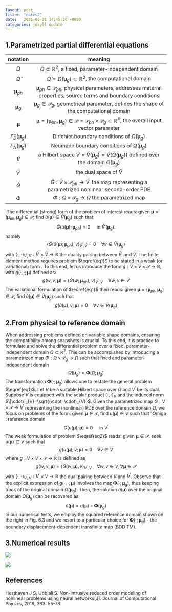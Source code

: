 ```yaml
---
layout: post
title:  "notes2"
date:   2021-06-21 14:45:20 +0800
categories: jekyll update
---
```

<head>
    <script src="https://cdn.mathjax.org/mathjax/latest/MathJax.js?config=TeX-AMS-MML_HTMLorMML" type="text/javascript"></script>
    <script type="text/x-mathjax-config">
        MathJax.Hub.Config({
            tex2jax: {
            skipTags: ['script', 'noscript', 'style', 'textarea', 'pre'],
            inlineMath: [['$','$']]
            }
        });
    </script>
</head>

## 1.Parametrized partial differential equations

|                         notation                          |                           meaning                            |
| :-------------------------------------------------------: | :----------------------------------------------------------: |
|                         $\Omega$                          | $\Omega \subset \mathbb{R}^{2}$, a fixed, parameter-independent domain |
|                   $\widetilde{\Omega}$                    | $\widetilde{\Omega}=\widetilde{\Omega}\left(\boldsymbol{\mu}_{g}\right) \subset \mathbb{R}^{2}$, the computational domain |
|                 $\boldsymbol{\mu}_{p h}$                  | $\boldsymbol{\mu}_{p h} \in \mathscr{P}_{p h}$, physical parameters, addresses material properties, source terms and boundary conditions |
|                  $\boldsymbol{\mu}_{g}$                   | $\boldsymbol{\mu}_{g} \in \mathscr{P}_{g}$, geometrical parameter, defines the shape of the computational domain |
|                    $\boldsymbol{\mu}$                     | $\boldsymbol{\mu}=\left(\boldsymbol{\mu}_{p h}, \boldsymbol{\mu}_{g}\right) \in \mathscr{P}=\mathscr{P}_{p h} \times \mathscr{P}_{g} \subset \mathbb{R}^{P}$, the overall input vector parameter |
| $\widetilde{\Gamma}_{D}\left(\boldsymbol{\mu}_{g}\right)$ | Dirichlet boundary conditions of $\widetilde{\Omega}\left(\boldsymbol{\mu}_{g}\right)$ |
| $\widetilde{\Gamma}_{N}\left(\boldsymbol{\mu}_{g}\right)$ | Neumann boundary conditions of $\widetilde{\Omega}\left(\boldsymbol{\mu}_{g}\right)$ |
|                      $\widetilde{V}$                      | a Hilbert space $\widetilde{V}=\widetilde{V}\left(\boldsymbol{\mu}_{g}\right)=\widetilde{V}\left(\widetilde{\Omega}\left(\boldsymbol{\mu}_{g}\right)\right)$ defined over the domain $\widetilde{\Omega}\left(\boldsymbol{\mu}_{g}\right)$ |
|                 $\widetilde{V}^{\prime}$                  |                the dual space of $\tilde{V}$                 |
|                      $\widetilde{G}$                      | $\widetilde{G}: \widetilde{V} \times \mathscr{P}_{p h} \rightarrow \widetilde{V}^{\prime}$ the map representing a parametrized nonlinear second-order PDE |
|                          $\Phi$                           | $\Phi: \Omega \times \mathscr{P}_{g} \rightarrow \Omega$ the parametrized map |

​    The differential (strong) form of the problem of interest reads: given $\boldsymbol{\mu}=\left(\boldsymbol{\mu}_{p h}, \boldsymbol{\mu}_{g}\right) \in \mathscr{P}$, find $\widetilde{u}(\boldsymbol{\mu}) \in \widetilde{V}\left(\boldsymbol{\mu}_{g}\right)$ such that
$$
\widetilde{G}\left(\widetilde{u}(\boldsymbol{\mu}) ; \boldsymbol{\mu}_{p h}\right)=0 \quad \text { in } \tilde{V}^{\prime}\left(\boldsymbol{\mu}_{g}\right). \tag{1} \label{eq1}
$$
namely
$$
\left\langle\widetilde{G}\left(\widetilde{u}(\boldsymbol{\mu}) ; \boldsymbol{\mu}_{p h}\right), v\right\rangle_{\tilde{V}^{\prime}, \tilde{V}}=0 \quad \forall v \in \widetilde{V}\left(\boldsymbol{\mu}_{g}\right)
$$
with $\langle\cdot, \cdot\rangle_{\tilde{V}^{\prime}, \tilde{V}}: \widetilde{V}^{\prime} \times \widetilde{V} \rightarrow \mathbb{R}$ the duality pairing between $\widetilde{V}^{\prime}$ and $\tilde{V}$.
The finite element method requires problem $\eqref{eq1}$ to be stated in a weak (or variational) form . To this end, let us introduce the form $\widetilde{g}: \widetilde{V} \times \widetilde{V} \times \mathscr{P} \rightarrow \mathbb{R}$, with $\widetilde{g}(\cdot, \cdot ; \boldsymbol{\mu})$ defined as:
$$
\widetilde{g}(w, v ; \boldsymbol{\mu})=\left\langle\widetilde{G}\left(w ; \boldsymbol{\mu}_{p h}\right), v\right\rangle_{\tilde{V}^{\prime}, \tilde{V}} \quad \forall w, v \in \widetilde{V}
$$
The variational formulation of  $\eqref{eq1}$ then reads: given $\boldsymbol{\mu}=\left(\boldsymbol{\mu}_{p h}, \boldsymbol{\mu}_{g}\right) \in \mathscr{P}$, find $\widetilde{u}(\boldsymbol{\mu}) \in \widetilde{V}\left(\boldsymbol{\mu}_{g}\right)$ such that
$$
\widetilde{g}(\widetilde{u}(\boldsymbol{\mu}), v ; \boldsymbol{\mu})=0 \quad \forall v \in \widetilde{V}\left(\boldsymbol{\mu}_{g}\right)
$$

## 2.From physical to reference domain

When addressing problems defined on variable shape domains, ensuring the compatibility among snapshots is crucial. To this end, it is practice to formulate and solve the differential problem over a fixed, parameter-independent domain $\Omega \subset \mathbb{R}^{2}$. This can be accomplished by introducing a parametrized map $\Phi: \Omega \times \mathscr{P}_{g} \rightarrow \Omega$ such that  fixed and parameter-independent domain
$$
\widetilde{\Omega}\left(\boldsymbol{\mu}_{g}\right)=\mathbf{\Phi}\left(\Omega ; \boldsymbol{\mu}_{g}\right)
$$
The transformation $\mathbf{\Phi}\left(\cdot ; \boldsymbol{\mu}_{g}\right)$ allows one to restate the general problem $\eqref{eq1}$. Let $V$ be a suitable Hilbert space over $\Omega$ and $V^{\prime}$ be its dual. Suppose $V$ is equipped with the scalar product $(\cdot, \cdot)_{V}$ and the induced norm $\|\cdot\|_{V}=\sqrt{(\cdot, \cdot)_{V}}$. Given the parametrized map $G: V \times \mathscr{P} \rightarrow V^{\prime}$ representing the (nonlinear) PDE over the reference domain $\Omega$, we focus on problems of the form: given $\boldsymbol{\mu} \in \mathscr{P}$, find $u(\boldsymbol{\mu}) \in V$ such that 1Omiga : reference domain
$$
G(u(\boldsymbol{\mu}) ; \boldsymbol{\mu})=0 \quad \text { in } V^{\prime} \tag{2} \label{eq2}
$$
The weak formulation of problem $\eqref{eq2}$ reads: given $\boldsymbol{\mu} \in \mathscr{P}$, seek $u(\boldsymbol{\mu}) \in V$ such that
$$
g(u(\boldsymbol{\mu}), v ; \boldsymbol{\mu})=0 \quad \forall v \in V
$$
where $g: V \times V \times \mathscr{P} \rightarrow \mathbb{R}$ is defined as
$$
g(w, v ; \boldsymbol{\mu})=\langle G(w ; \boldsymbol{\mu}), v\rangle_{V^{\prime}, V} \quad \forall w, v \in V, \forall \boldsymbol{\mu} \in \mathscr{P}
$$
with $\langle\cdot, \cdot\rangle_{V^{\prime}, V}: V^{\prime} \times V \rightarrow \mathbb{R}$ the dual pairing between $V$ and $V^{\prime}$. Observe that the explicit expression of $g(\cdot, \cdot ; \boldsymbol{\mu})$ involves the $\operatorname{map} \mathbf{\Phi}\left(\cdot ; \boldsymbol{\mu}_{g}\right)$, thus keeping track of the original domain $\widetilde{\Omega}\left(\boldsymbol{\mu}_{g}\right)$. Then, the solution $\widetilde{u}(\boldsymbol{\mu})$ over the original domain $\widetilde{\Omega}\left(\boldsymbol{\mu}_{g}\right)$ can
be recovered as
$$
\tilde{u}(\boldsymbol{\mu})=u(\boldsymbol{\mu}) \circ \boldsymbol{\Phi}\left(\boldsymbol{\mu}_{g}\right)
$$
In our numerical tests, we employ the squared reference domain shown on the right in Fig. $6.3$ and we resort to a particular choice for $\mathbf{\Phi}\left(\cdot ; \boldsymbol{\mu}_{g}\right)$ - the boundary displacement-dependent transfinite map (BDD TM).

## 3.Numerical results

![](D:\Data\GitHub\NIROM\Notes\figure\5.png)

![](D:\Data\GitHub\NIROM\Notes\figure\6.png)

## References

Hesthaven J S, Ubbiali S. Non-intrusive reduced order modeling of nonlinear problems using neural networks[J]. Journal of Computational Physics, 2018, 363: 55-78.
